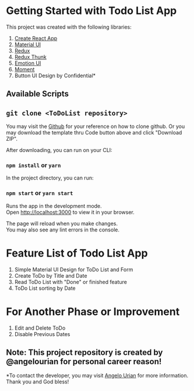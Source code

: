 # Getting Started with Todo List App

This project was created with the following libraries: 

1. [Create React App](https://github.com/facebook/create-react-app)
2. [Material UI](https://mui.com/material-ui/getting-started/overview/)
3. [Redux](https://react-redux.js.org/)
4. [Redux Thunk](https://github.com/reduxjs/redux-thunk)
5. [Emotion UI](https://emotion.sh/docs/introduction)
6. [Moment](https://momentjs.com/)
7. Button UI Design by Confidential*

## Available Scripts

## `git clone <ToDoList repository>`
You may visit the [Github](https://git-scm.com/docs/git-clone) for your reference on how to clone github. Or you may download the template thru Code button above and click "Download ZIP".

After downloading, you can run on your CLI:

### `npm install` or `yarn`


In the project directory, you can run:

### `npm start` or `yarn start`

Runs the app in the development mode.\
Open [http://localhost:3000](http://localhost:3000) to view it in your browser.

The page will reload when you make changes.\
You may also see any lint errors in the console.


# Feature List of Todo List App

1. Simple Material UI Design for ToDo List and Form
2. Create ToDo by Title and Date
3. Read ToDo List with "Done" or finished feature
4. ToDo List sorting by Date

# For Another Phase or Improvement

1. Edit and Delete ToDo
2. Disable Previous Dates


## Note: This project repository is created by @angelourian for personal career reason!

*To contact the developer, you may visit [Angelo Urian](https://angelourian.github.io/) for more information. Thank you and God bless!